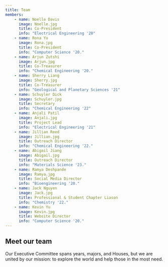 ```yaml
---
title: Team
members:
    - name: Noelle Davis
      image: Noelle.jpg
      title: Co-President
      info: "Electrical Engineering '20"
    - name: Rona Yu
      image: Rona.jpg
      title: Co-President
      info: "Computer Science '20."
    - name: Arjun Zutshi
      image: Arjun.jpg
      title: Co-Treasurer
      info: "Chemical Engineering '20."
    - name: Sherry Liang
      image: Sherry.jpg
      title: Co-Treasurer
      info: "Geological and Planetary Sciences '21"
    - name: Schuyler Dick
      image: Schuyler.jpg
      title: Secretary
      info: "Chemical Engineering '22"
    - name: Anjali Patil
      image: Anjali.jpg
      title: Project Lead
      info: "Electrical Engineering '21"
    - name: Jillian Reed
      image: Jillian.jpg
      title: Outreach Director
      info: "Chemical Engineering '22."
    - name: Abigail Jiang
      image: Abigail.jpg
      title: Outreach Director
      info: "Materials Science '23."
    - name: Ramya Deshpande
      image: Ramya.jpg
      title: Social Media Director
      info: "Bioengineering '20."
    - name: Jack Nguyen
      image: Jack.jpg
      title: Professional & Student Chapter Liason
      info: "Chemistry '22."
    - name: Kevin Yu 
      image: Kevin.jpg
      title: Website Director
      info: "Computer Science '20."
---
```

## Meet our team
Our Executive Committee spans years, majors, and Houses, but we are united by our mission: to explore the world and help those in the most need.
